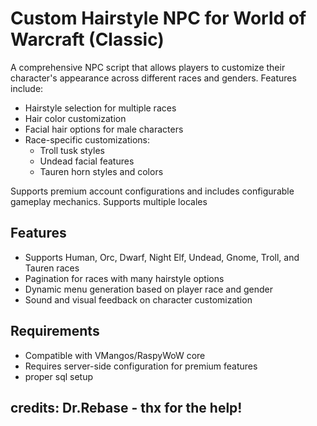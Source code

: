 # Custom Hairstyle NPC for World of Warcraft (Classic)

A comprehensive NPC script that allows players to customize their character's appearance across different races and genders. Features include:

- Hairstyle selection for multiple races
- Hair color customization
- Facial hair options for male characters
- Race-specific customizations:
  - Troll tusk styles
  - Undead facial features
  - Tauren horn styles and colors

Supports premium account configurations and includes configurable gameplay mechanics.
Supports multiple locales

## Features
- Supports Human, Orc, Dwarf, Night Elf, Undead, Gnome, Troll, and Tauren races
- Pagination for races with many hairstyle options
- Dynamic menu generation based on player race and gender
- Sound and visual feedback on character customization

## Requirements
- Compatible with VMangos/RaspyWoW core
- Requires server-side configuration for premium features
- proper sql setup 

## credits: Dr.Rebase - thx for the help!
